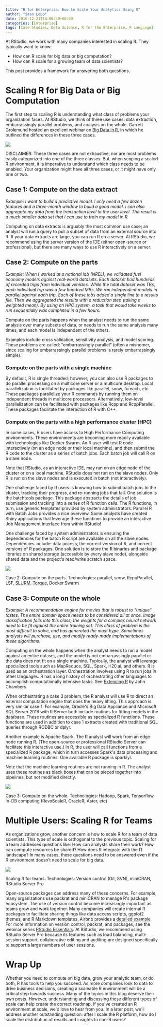```yaml
---
title: "R for Enterprise: How to Scale Your Analytics Using R"
author: "Sean Lopp"
date: 2016-12-21T14:06:49+00:00
categories: [Enterprise]
tags: [Case Studies, Data Science, R for the Enterprise, R Language]
---
```


At RStudio, we work with many companies interested in scaling R. They typically want to know:

-   How can R scale for big data or big computation?
-   How can R scale for a growing team of data scientists?

This post provides a framework for answering both questions.

Scaling R for Big Data or Big Computation
=========================================

The first step to scaling R is understanding what class of problems your organization faces. At RStudio, we think of three use cases: data extraction, embarrassingly parallel problems, and analysis on the whole. Garrett Grolemund hosted an excellent webinar on [Big Data in R](https://www.rstudio.com/resources/webinars/working-with-big-data-in-r/), in which he outlined the differences in these three cases.

![](https://www.rstudio.com/wp-content/uploads/2016/12/scalingR.001.jpeg)

DISCLAIMER: These three cases are not exhaustive, nor are most problems easily categorized into one of the three classes. But, when scoping a scaled R environment, it is imperative to understand which class needs to be enabled. Your organization might have all three cases, or it might have only one or two.

Case 1: Compute on the data extract
-----------------------------------

*Example: I want to build a predictive model. I only need a few dozen features and a three-month window to build a good model. I can also aggregate my data from the transaction level to the user level. The result is a much smaller data set that I can use to train my model in R.*

Computing on data extracts is arguably the most common use case; an analyst will run a query to pull a subset of data from an external source into R. If your data extracts are large, you can run R on a server. At RStudio, we recommend using the server version of the IDE (either open-source or professional), but there are many ways to use R interactively on a server.

Case 2: Compute on the parts
----------------------------

*Example: When I worked at a national lab (NREL), we validated fuel economy models against real-world datasets. Each dataset had hundreds of recorded trips from individual vehicles. While the total dataset was TBs, each individual trip was a few hundred MBs. We ran independent models in parallel against each trip. Each of these jobs added a single line to a results file. Then we aggregated the results with a reduction step (taking a weighted mean). By using an HPC system, a task that would take weeks to run sequentially was completed in a few hours.*

Compute on the parts happens when the analyst needs to run the same analysis over many subsets of data, or needs to run the same analysis many times, and each model is independent of the others.

Examples include cross validation, sensitivity analysis, and model scoring. These problems are called: "embarrassingly parallel" (often a misnomer, since scaling for embarrassingly parallel problems is rarely embarrassingly simple).

### **Compute on the parts with a single machine**

By default, R is single threaded; however, you can also use R packages to do parallel processing on a multicore server or a multicore desktop. Local parallelization is facilitated by packages like parallel, snow, foreach, etc. These packages parallelize your R commands by running them on independent threads in multicore processors. Alternatively, low-level parallelization can be facilitated with packages like Rcpp and RcppParallel. These packages facilitate the interaction of R with C++.

### **Compute on the parts with a high performance cluster (HPC)**

In some cases, R users have access to High Performance Computing environments. These environments are becoming more readily available with technologies like Docker Swarm. An R user will test R code interactively (on an edge node or their local machine), and then submit the R code to the cluster as a series of batch jobs. Each batch job will call R on a slave node.

Note that RStudio, as an interactive IDE, may run on an edge node of the cluster or on a local machine. RStudio does not run on the slave nodes. Only R is run on the slave nodes and is executed in batch (not interactively).

One challenge faced by R users is knowing how to submit batch jobs to the cluster, tracking their progress, and re-running jobs that fail. One solution is the batchtools package. This package abstracts the details of job submission and tracking into a series of R function calls. The R functions, in turn, use generic templates provided by system administrators. Parallel R with Batch Jobs provides a nice overview. Some analysts have created Shiny applications that leverage these functions to provide an interactive Job Management interface from within RStudio!

One challenge faced by system administrators is ensuring the dependencies for the batch R script are available on all the slave nodes. Dependencies include: data access, the correct version of R, and correct versions of R packages. One solution is to store the R binaries and package libraries on shared storage (accessible by every slave node), alongside shared data and the project's read/write scratch space.

![](https://www.rstudio.com/wp-content/uploads/2016/12/scalingR.003.jpeg)

Case 2: Compute on the parts. Technologies: parallel, snow, RcppParallel, LSF, [SLURM](https://slurm.schedmd.com/), [Torque](http://www.adaptivecomputing.com/products/open-source/torque/), Docker Swarm

Case 3: Compute on the whole
----------------------------

*Example: A recommendation engine for movies that is robust to "unique" tastes. The entire domain space needs to be considered all at once. Image classification falls into this class; the weights for a complex neural network need to be fit against the entire training set. This class of problem is the most difficult to solve, and has generated the most hype. Sometimes analysts will purchase, use, and modify ready-made implementations of these algorithms.*

Computing on the whole happens when the analyst needs to run a model against an entire dataset, and the model is not embarrassingly parallel or the data does not fit on a single machine. Typically, the analyst will leverage specialized tools such as MapReduce, SQL, Spark, H20.ai, and others. R is used as an orchestration layer. Orchestration involves using R to run jobs in other languages. R has a long history of orchestrating other languages to accomplish computationally intensive tasks. See [Extending R](https://www.amazon.com/Extending-Chapman-Hall-John-Chambers-ebook/dp/B01GRHCLG0/ref=sr_1_1?s=books&ie=UTF8&qid=1481307605&sr=1-1&keywords=extending+R+john+chambers) by John Chambers.

When orchestrating a case 3 problem, the R analyst will use R to direct an external computation engine that does the heavy lifting. This approach is very similar case 1. For example, Oracle's Big Data Appliance and Microsoft SQL Server 2016 with R Server both include routines for fitting models in the database. These routines are accessible as specialized R functions. These functions are used in addition to case 1 extracts created with traditional SQL queries through RODBC or dplyr.

Another example is Apache Spark. The R analyst will work from an edge node running R. (The open-source or professional RStudio Server can facilitate this interactive use.) In R, the user will call functions from a specialized R package, which in turn accesses Spark's data processing and machine learning routines. One available R package is sparklyr.

Note that the machine learning routines are not running in R. The analyst uses these routines as black boxes that can be pieced together into pipelines, but not modified directly.

![](https://www.rstudio.com/wp-content/uploads/2016/12/scalingR.004.jpeg)

Case 3: Compute on the whole. Technologies: Hadoop, Spark, Tensorflow, In-DB computing (RevoScaleR, OracleR, Aster, etc)

Multiple Users: Scaling R for Teams
===================================

As organizations grow, another concern is how to scale R for a team of data scientists. This type of scale is orthogonal to the previous topic. Scaling for a team addresses questions like: How can analysts share their work? How can compute resources be shared? How does R integrate with the IT landscape? In many cases, these questions need to be answered even if the R environment doesn't need to scale for big data.

![](https://www.rstudio.com/wp-content/uploads/2016/12/scalingR.002.jpeg)

Scaling R for teams. Technologies: Version control (Git, SVN), miniCRAN, RStudio Server Pro

Open-source packages can address many of these concerns. For example, many organizations use packrat and miniCRAN to manage R's package ecosystem. The use of version control become increasingly important as teams grow and work together. Many companies will create internal R packages to facilitate sharing things like data access scripts, ggplot2 themes, and R Markdown templates. Airbnb provides a [detailed example](https://medium.com/airbnb-engineering/using-r-packages-and-education-to-scale-data-science-at-airbnb-906faa58e12d#.ftpmn6tpn). For more information on version control, packrat, and packages, see the webinar series [RStudio Essentials](https://www.rstudio.com/resources/webinars/rstudio-essentials-webinar-series-part-1/). At RStudio, we recommend using RStudio Server Pro because its features such as load balancing, multi-session support, collaborative editing and auditing are designed specifically to support a large numbers of user sessions.

Wrap Up
=======

Whether you need to compute on big data, grow your analytic team, or do both, R has tools to help you succeed. As more companies look to data to drive business decisions, creating a scaleable R environment will be a critical step towards success. Many of the topics in this blog deserve their own posts. However, understanding and discussing these different types of scale can help create the correct roadmap. If you've created an R environment at scale, we'd love to hear from you. In a later post, we'll address another outstanding question: after I scale the R platform, how do I scale the distribution of results and insights to non-R users?
